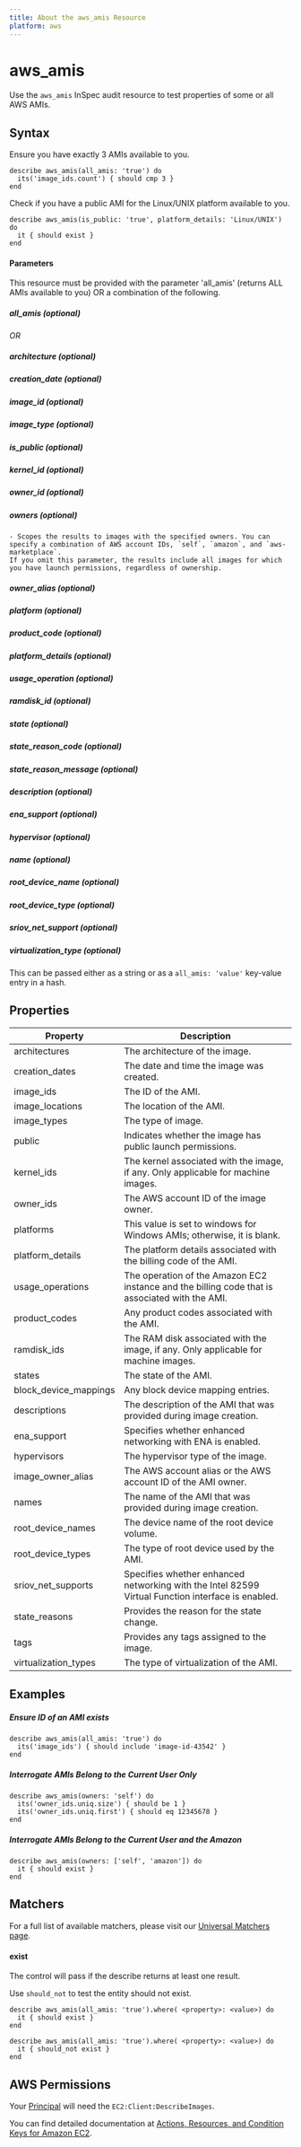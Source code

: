 ```yaml
---
title: About the aws_amis Resource
platform: aws
---
```


# aws\_amis

Use the `aws_amis` InSpec audit resource to test properties of some or all AWS AMIs.

## Syntax

 Ensure you have exactly 3 AMIs available to you.

    describe aws_amis(all_amis: 'true') do
      its('image_ids.count') { should cmp 3 }
    end
    
 Check if you have a public AMI for the Linux/UNIX platform available to you.

    describe aws_amis(is_public: 'true', platform_details: 'Linux/UNIX') do
      it { should exist }
    end
    
#### Parameters

This resource must be provided with the parameter 'all_amis' (returns ALL AMIs available to you) OR a combination of the following.

##### all_amis _(optional)_

_OR_

##### architecture _(optional)_
##### creation\_date _(optional)_
##### image\_id _(optional)_
##### image\_type _(optional)_
##### is\_public _(optional)_
##### kernel\_id _(optional)_
##### owner\_id _(optional)_
##### owners _(optional)_
    - Scopes the results to images with the specified owners. You can specify a combination of AWS account IDs, `self`, `amazon`, and `aws-marketplace`. 
    If you omit this parameter, the results include all images for which you have launch permissions, regardless of ownership.
##### owner\_alias _(optional)_
##### platform _(optional)_
##### product\_code _(optional)_
##### platform\_details _(optional)_
##### usage\_operation _(optional)_
##### ramdisk\_id _(optional)_
##### state _(optional)_
##### state\_reason\_code _(optional)_
##### state\_reason\_message _(optional)_
##### description _(optional)_
##### ena\_support _(optional)_
##### hypervisor _(optional)_
##### name _(optional)_
##### root\_device\_name _(optional)_
##### root\_device\_type _(optional)_
##### sriov\_net\_support _(optional)_
##### virtualization\_type _(optional)_

This can be passed either as a string or as a `all_amis: 'value'` key-value entry in a hash.

## Properties

|Property                 | Description|
| ---                     | --- |
|architectures            | The architecture of the image. |
|creation\_dates          | The date and time the image was created. |
|image\_ids               | The ID of the AMI. |
|image\_locations         | The location of the AMI. |
|image\_types             | The type of image. |
|public                   | Indicates whether the image has public launch permissions. |
|kernel\_ids              | The kernel associated with the image, if any. Only applicable for machine images. |
|owner\_ids               | The AWS account ID of the image owner. |
|platforms                | This value is set to windows for Windows AMIs; otherwise, it is blank. |
|platform\_details        | The platform details associated with the billing code of the AMI. |
|usage\_operations        | The operation of the Amazon EC2 instance and the billing code that is associated with the AMI. |
|product\_codes           | Any product codes associated with the AMI. |
|ramdisk\_ids             | The RAM disk associated with the image, if any. Only applicable for machine images. |
|states                   | The state of the AMI. |
|block\_device\_mappings  | Any block device mapping entries. |
|descriptions             | The description of the AMI that was provided during image creation. |
|ena\_support             | Specifies whether enhanced networking with ENA is enabled. |
|hypervisors               | The hypervisor type of the image. |
|image\_owner\_alias      | The AWS account alias or the AWS account ID of the AMI owner. |
|names                    | The name of the AMI that was provided during image creation. |
|root\_device\_names      | The device name of the root device volume. |
|root\_device\_types      | The type of root device used by the AMI. |
|sriov\_net\_supports     | Specifies whether enhanced networking with the Intel 82599 Virtual Function interface is enabled. |
|state\_reasons           | Provides the reason for the state change. |
|tags                     | Provides any tags assigned to the image. |
|virtualization\_types    | The type of virtualization of the AMI. |

## Examples

##### Ensure ID of an AMI exists
    describe aws_amis(all_amis: 'true') do
      its('image_ids') { should include 'image-id-43542' }
    end
    
##### Interrogate AMIs Belong to the Current User Only
    describe aws_amis(owners: 'self') do
      its('owner_ids.uniq.size') { should be 1 }
      its('owner_ids.uniq.first') { should eq 12345678 }
    end
        
##### Interrogate AMIs Belong to the Current User and the Amazon
    describe aws_amis(owners: ['self', 'amazon']) do
      it { should exist }
    end

## Matchers

For a full list of available matchers, please visit our [Universal Matchers page](https://www.inspec.io/docs/reference/matchers/). 

#### exist

The control will pass if the describe returns at least one result.

Use `should_not` to test the entity should not exist.

    describe aws_amis(all_amis: 'true').where( <property>: <value>) do
      it { should exist }
    end
      
    describe aws_amis(all_amis: 'true').where( <property>: <value>) do
      it { should_not exist }
    end
    
## AWS Permissions

Your [Principal](https://docs.aws.amazon.com/IAM/latest/UserGuide/intro-structure.html#intro-structure-principal) will need the `EC2:Client:DescribeImages`.

You can find detailed documentation at [Actions, Resources, and Condition Keys for Amazon EC2](https://docs.aws.amazon.com/IAM/latest/UserGuide/list_amazonec2.html).  